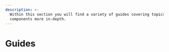 ```yaml
---
description: >-
  Within this section you will find a variety of guides covering topics and
  components more in-depth.
---
```


# Guides

